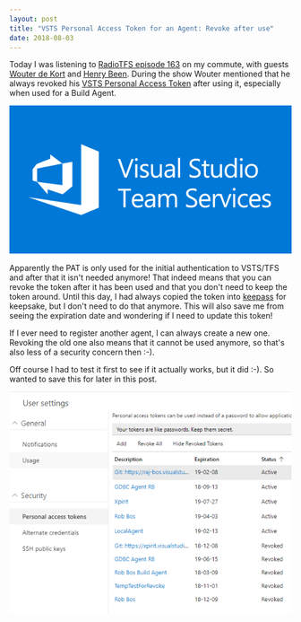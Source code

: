 ```yaml
---
layout: post
title: "VSTS Personal Access Token for an Agent: Revoke after use"
date: 2018-08-03
---
```


Today I was listening to [RadioTFS episode 163](http://www.radiotfs.com/Show/163/DevOpsDevOpswithWouterdeKortandHenryBeen) on my commute, with guests [Wouter de Kort](https://twitter.com/wouterdekort) and [Henry Been](https://twitter.com/henry_been/). During the show Wouter mentioned that he always revoked his [VSTS Personal Access Token](https://roadtoalm.com/2015/07/22/using-personal-access-tokens-to-access-visual-studio-online/) after using it, especially when used for a Build Agent. 

![VSTS Logo, no called Azure DevOps](/images/2018/20180803/2018_08_03_VSTS.png)

Apparently the PAT is only used for the initial authentication to VSTS/TFS and after that it isn't needed anymore! That indeed means that you can revoke the token after it has been used and that you don't need to keep the token around. Until this day, I had always copied the token into [keepass](https://keepass.info/) for keepsake, but I don't need to do that anymore. This will also save me from seeing the expiration date and wondering if I need to update this token!

If I ever need to register another agent, I can always create a new one. Revoking the old one also means that it cannot be used anymore, so that's also less of a security concern then :-).

Off course I had to test it first to see if it actually works, but it did :-). So wanted to save this for later in this post.  
 
![Screenshot of how to revoke the token](/images/2018/20180803/2018_08_03_PAT.png)